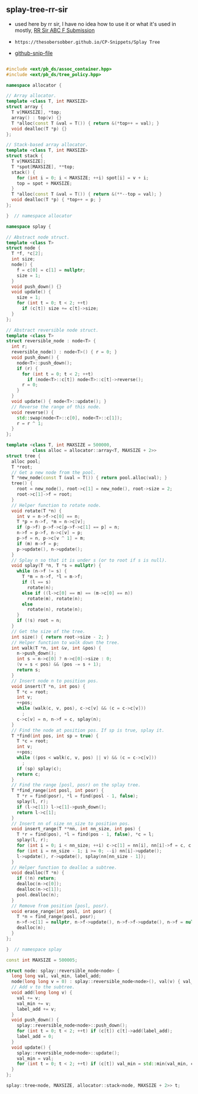 
## splay-tree-rr-sir

- used here by rr sir, I have no idea how to use it or what it's used in mostly, [RR Sir ABC F Submission](https://atcoder.jp/contests/abc350/submissions/52600529)
- ```
  https://thesobersobber.github.io/CP-Snippets/Splay Tree
  ```
- [github-snip-file](https://github.com/theSoberSobber/CP-Snippets/blob/main/snippets.json#L2466)

```cpp

#include <ext/pb_ds/assoc_container.hpp> 
#include <ext/pb_ds/tree_policy.hpp>

namespace allocator {

// Array allocator.
template <class T, int MAXSIZE>
struct array {
  T v[MAXSIZE], *top;
  array() : top(v) {}
  T *alloc(const T &val = T()) { return &(*top++ = val); }
  void dealloc(T *p) {}
};

// Stack-based array allocator.
template <class T, int MAXSIZE>
struct stack {
  T v[MAXSIZE];
  T *spot[MAXSIZE], **top;
  stack() {
    for (int i = 0; i < MAXSIZE; ++i) spot[i] = v + i;
    top = spot + MAXSIZE;
  }
  T *alloc(const T &val = T()) { return &(**--top = val); }
  void dealloc(T *p) { *top++ = p; }
};

}  // namespace allocator

namespace splay {

// Abstract node struct.
template <class T>
struct node {
  T *f, *c[2];
  int size;
  node() {
    f = c[0] = c[1] = nullptr;
    size = 1;
  }
  void push_down() {}
  void update() {
    size = 1;
    for (int t = 0; t < 2; ++t)
      if (c[t]) size += c[t]->size;
  }
};

// Abstract reversible node struct.
template <class T>
struct reversible_node : node<T> {
  int r;
  reversible_node() : node<T>() { r = 0; }
  void push_down() {
    node<T>::push_down();
    if (r) {
      for (int t = 0; t < 2; ++t)
        if (node<T>::c[t]) node<T>::c[t]->reverse();
      r = 0;
    }
  }
  void update() { node<T>::update(); }
  // Reverse the range of this node.
  void reverse() {
    std::swap(node<T>::c[0], node<T>::c[1]);
    r = r ^ 1;
  }
};

template <class T, int MAXSIZE = 500000,
          class alloc = allocator::array<T, MAXSIZE + 2>>
struct tree {
  alloc pool;
  T *root;
  // Get a new node from the pool.
  T *new_node(const T &val = T()) { return pool.alloc(val); }
  tree() {
    root = new_node(), root->c[1] = new_node(), root->size = 2;
    root->c[1]->f = root;
  }
  // Helper function to rotate node.
  void rotate(T *n) {
    int v = n->f->c[0] == n;
    T *p = n->f, *m = n->c[v];
    if (p->f) p->f->c[p->f->c[1] == p] = n;
    n->f = p->f, n->c[v] = p;
    p->f = n, p->c[v ^ 1] = m;
    if (m) m->f = p;
    p->update(), n->update();
  }
  // Splay n so that it is under s (or to root if s is null).
  void splay(T *n, T *s = nullptr) {
    while (n->f != s) {
      T *m = n->f, *l = m->f;
      if (l == s)
        rotate(n);
      else if ((l->c[0] == m) == (m->c[0] == n))
        rotate(m), rotate(n);
      else
        rotate(n), rotate(n);
    }
    if (!s) root = n;
  }
  // Get the size of the tree.
  int size() { return root->size - 2; }
  // Helper function to walk down the tree.
  int walk(T *n, int &v, int &pos) {
    n->push_down();
    int s = n->c[0] ? n->c[0]->size : 0;
    (v = s < pos) && (pos -= s + 1);
    return s;
  }
  // Insert node n to position pos.
  void insert(T *n, int pos) {
    T *c = root;
    int v;
    ++pos;
    while (walk(c, v, pos), c->c[v] && (c = c->c[v]))
      ;
    c->c[v] = n, n->f = c, splay(n);
  }
  // Find the node at position pos. If sp is true, splay it.
  T *find(int pos, int sp = true) {
    T *c = root;
    int v;
    ++pos;
    while ((pos < walk(c, v, pos) || v) && (c = c->c[v]))
      ;
    if (sp) splay(c);
    return c;
  }
  // Find the range [posl, posr) on the splay tree.
  T *find_range(int posl, int posr) {
    T *r = find(posr), *l = find(posl - 1, false);
    splay(l, r);
    if (l->c[1]) l->c[1]->push_down();
    return l->c[1];
  }
  // Insert nn of size nn_size to position pos.
  void insert_range(T **nn, int nn_size, int pos) {
    T *r = find(pos), *l = find(pos - 1, false), *c = l;
    splay(l, r);
    for (int i = 0; i < nn_size; ++i) c->c[1] = nn[i], nn[i]->f = c, c = nn[i];
    for (int i = nn_size - 1; i >= 0; --i) nn[i]->update();
    l->update(), r->update(), splay(nn[nn_size - 1]);
  }
  // Helper function to dealloc a subtree.
  void dealloc(T *n) {
    if (!n) return;
    dealloc(n->c[0]);
    dealloc(n->c[1]);
    pool.dealloc(n);
  }
  // Remove from position [posl, posr).
  void erase_range(int posl, int posr) {
    T *n = find_range(posl, posr);
    n->f->c[1] = nullptr, n->f->update(), n->f->f->update(), n->f = nullptr;
    dealloc(n);
  }
};

}  // namespace splay

const int MAXSIZE = 500005;

struct node: splay::reversible_node<node> {
  long long val, val_min, label_add;
  node(long long v = 0) : splay::reversible_node<node>(), val(v) { val_min = label_add = 0; }
  // Add v to the subtree.
  void add(long long v) {
    val += v;
    val_min += v;
    label_add += v;
  }
  void push_down() {
    splay::reversible_node<node>::push_down();
    for (int t = 0; t < 2; ++t) if (c[t]) c[t]->add(label_add);
    label_add = 0;
  } 
  void update() {
    splay::reversible_node<node>::update();
    val_min = val;
    for (int t = 0; t < 2; ++t) if (c[t]) val_min = std::min(val_min, c[t]->val_min);
  }
};

splay::tree<node, MAXSIZE, allocator::stack<node, MAXSIZE + 2>> t;

```
